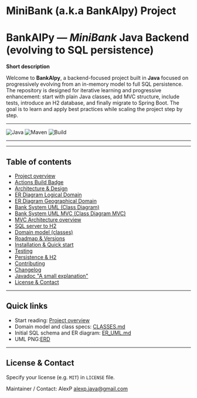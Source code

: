 # MiniBank (a.k.a BankAlpy) Project
# BankAlPy — *MiniBank* Java Backend (evolving to SQL persistence)


**Short description**  

Welcome to **BankAlpy**, a backend-focused project built in **Java** focused on progressively evolving from an in-memory model to full SQL persistence. The repository is designed for iterative learning and progressive enhancement: start with plain Java classes, add MVC structure, include tests, introduce an H2 database, and finally migrate to Spring Boot.
The goal is to learn and apply best practices while scaling the project step by step.

---

![Java](https://img.shields.io/badge/Java-17-orange)
![Maven](https://img.shields.io/badge/Maven-3.8+-blue)
![Build](https://github.com/AlexPJava/BankAlpy/actions/workflows/ci.yml/badge.svg)

---

---

## Table of contents
- [Project overview](docs/overview.md)
- [Actions Build Badge](docs/actions-build-badge.md)
- [Architecture & Design](docs/architecture.md)
- [ER Diagram Logical Domain](docs/logical-domain.md)
- [ER Diagram Geographical Domain](docs/geographical-domain.md)
- [Bank System UML (Class Diagram)](docs/bank-system-uml.md)
- [Bank System UML MVC (Class Diagram MVC)](docs/bank-system-uml-MVC.md)
- [MVC Architecture overview](docs/MVC-architecture-overview_v1.md)
- [SQL server to H2 ](docs/sqlserver-to-H2.md)
- [Domain model (classes)](docs/CLASSES.md)
- [Roadmap & Versions](docs/ROADMAP.md)
- [Installation & Quick start](docs/INSTALLATION.md)
- [Testing](docs/TESTING.md)
- [Persistence & H2](docs/persistence.md)
- [Contributing](docs/CONTRIBUTING.md)
- [Changelog](docs/changelog.md)
- [Javadoc "A small explanation"](docs/javadoc-readme.md)
- [License & Contact](#license--contact)


---

## Quick links
- Start reading: [Project overview](docs/overview.md)
- Domain model and class specs: [CLASSES.md](docs/CLASSES.md)
- Initial SQL schema and ER diagram: [ER_UML.md](docs/bank-system-uml.md)
- UML PNG:[ERD](docs/ERD.png)

---

## License & Contact
Specify your license (e.g. `MIT`) in `LICENSE` file.

Maintainer / Contact: AlexP alexp.java@gmail.com
